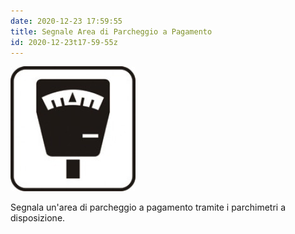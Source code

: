 ```yaml
---
date: 2020-12-23 17:59:55
title: Segnale Area di Parcheggio a Pagamento
id: 2020-12-23t17-59-55z
---
```


![disegno parchimetro](./images/parchimetro.png)

Segnala un'area di parcheggio a pagamento tramite i parchimetri a disposizione.
